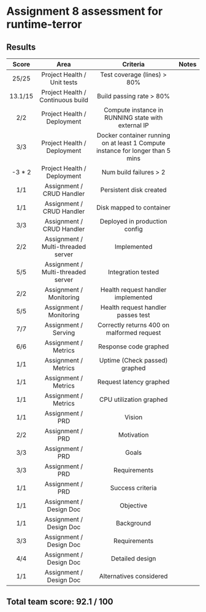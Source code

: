 # Assignment 8 assessment for runtime-terror

## Results

|  Score  |                Area                |                           Criteria                           | Notes |
| :-----: | :--------------------------------: | :----------------------------------------------------------: | :---: |
|  25/25  |    Project Health / Unit tests     |                 Test coverage (lines) > 80%                  |       |
| 13.1/15 | Project Health / Continuous build  |                   Build passing rate > 80%                   |       |
|   2/2   |    Project Health / Deployment     |      Compute instance in RUNNING state with external IP      |       |
|   3/3   |    Project Health / Deployment     | Docker container running on at least 1 Compute instance for longer than 5 mins |       |
| -3 * 2  |    Project Health / Deployment     |                    Num build failures > 2                    |       |
|   1/1   |     Assignment / CRUD Handler      |                   Persistent disk created                    |       |
|   1/1   |     Assignment / CRUD Handler      |                   Disk mapped to container                   |       |
|   3/3   |     Assignment / CRUD Handler      |                Deployed in production config                 |       |
|   2/2   | Assignment / Multi-threaded server |                         Implemented                          |       |
|   5/5   | Assignment / Multi-threaded server |                      Integration tested                      |       |
|   2/2   |      Assignment / Monitoring       |              Health request handler implemented              |       |
|   5/5   |      Assignment / Monitoring       |              Health request handler passes test              |       |
|   7/7   |        Assignment / Serving        |          Correctly returns 400 on malformed request          |       |
|   6/6   |        Assignment / Metrics        |                    Response code graphed                     |       |
|   1/1   |        Assignment / Metrics        |                Uptime (Check passed) graphed                 |       |
|   1/1   |        Assignment / Metrics        |                   Request latency graphed                    |       |
|   1/1   |        Assignment / Metrics        |                   CPU utilization graphed                    |       |
|   1/1   |          Assignment / PRD          |                            Vision                            |       |
|   2/2   |          Assignment / PRD          |                          Motivation                          |       |
|   3/3   |          Assignment / PRD          |                            Goals                             |       |
|   3/3   |          Assignment / PRD          |                         Requirements                         |       |
|   1/1   |          Assignment / PRD          |                       Success criteria                       |       |
|   1/1   |      Assignment / Design Doc       |                          Objective                           |       |
|   1/1   |      Assignment / Design Doc       |                          Background                          |       |
|   3/3   |      Assignment / Design Doc       |                         Requirements                         |       |
|   4/4   |      Assignment / Design Doc       |                       Detailed design                        |       |
|   1/1   |      Assignment / Design Doc       |                   Alternatives considered                    |       |

## Total team score: 92.1 / 100